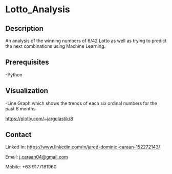# Lotto_Analysis

## Description
An analysis of the winning numbers of 6/42 Lotto as well as trying to predict the next combinations using Machine Learning.

## Prerequisites
-Python

## Visualization
-Line Graph which shows the trends of each six ordinal numbers for the past 6 months

https://plotly.com/~jargolastik/8

## Contact
Linked In: https://www.linkedin.com/in/jared-dominic-caraan-152272143/

Email: j.caraan04@gmail.com

Mobile: +63 9177181960
